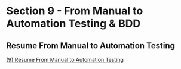 # Section 9 - From Manual to Automation Testing & BDD
## Resume From Manual to Automation Testing
[(9) Resume From Manual to Automation Testing](https://docs.google.com/document/d/1KzMyqLr1eGbNwieaJWAB30lMzf32iHYR/edit?usp=sharing&ouid=105836954103399876691&rtpof=true&sd=true)
